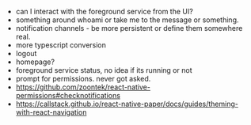 * can I interact with the foreground service from the UI?
* something around whoami or take me to the message or something.
* notification channels - be more persistent or define them somewhere real.
* more typescript conversion
* logout
* homepage?
* foreground service status, no idea if its running or not
* prompt for permissions. never got asked.
* https://github.com/zoontek/react-native-permissions#checknotifications
* https://callstack.github.io/react-native-paper/docs/guides/theming-with-react-navigation
